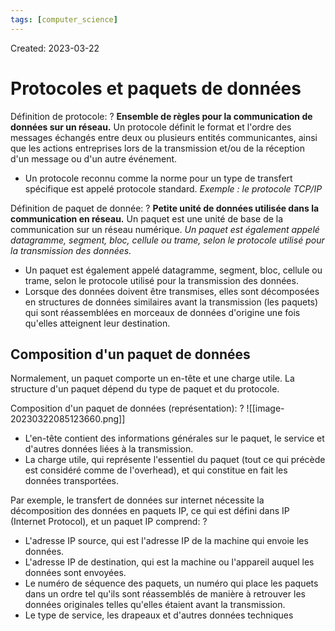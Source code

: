 ```yaml
---
tags: [computer_science] 
---
```

Created: 2023-03-22

# Protocoles et paquets de données

Définition de protocole:
?
**Ensemble de règles pour la communication de données sur un réseau.** Un protocole définit le format et l'ordre des messages échangés entre deux ou
plusieurs entités communicantes, ainsi que les actions entreprises lors de la
transmission et/ou de la réception d'un message ou d'un autre événement.
- Un protocole reconnu comme la norme pour un type de transfert spécifique est appelé protocole standard. *Exemple : le protocole TCP/IP*

Définition de paquet de donnée:
?
**Petite unité de données utilisée dans la communication en réseau.** Un paquet est une unité de base de la communication sur un réseau numérique. *Un paquet est également appelé datagramme, segment, bloc, cellule ou trame, selon le protocole utilisé pour la transmission des données.*
- Un paquet est également appelé datagramme, segment, bloc, cellule ou trame, selon le protocole utilisé pour la transmission des données.
- Lorsque des données doivent être transmises, elles sont décomposées en structures de données similaires avant la transmission (les paquets) qui sont réassemblées en morceaux de données d'origine une fois qu'elles atteignent leur destination.
<!--SR:!2023-03-24,1,230-->

## Composition d'un paquet de données
Normalement, un paquet comporte un en-tête et une charge utile. La structure d'un paquet dépend du type de paquet et du protocole. 

Composition d'un paquet de données (représentation):
?
![[image-20230322085123660.png]]
- L'en-tête contient des informations générales sur le paquet, le service et d'autres données liées à la transmission.
- La charge utile, qui représente l'essentiel du paquet (tout ce qui précède est considéré comme de l'overhead), et qui constitue en fait les données transportées.

Par exemple, le transfert de données sur internet nécessite la décomposition des données en paquets IP, ce qui est défini dans IP (Internet Protocol), et un paquet IP comprend:
?
- L'adresse IP source, qui est l'adresse IP de la machine qui envoie les données.
- L'adresse IP de destination, qui est la machine ou l'appareil auquel les données sont envoyées.
- Le numéro de séquence des paquets, un numéro qui place les paquets dans un ordre tel qu'ils sont réassemblés de manière à retrouver les données originales telles qu'elles étaient avant la transmission.
- Le type de service, les drapeaux et d'autres données techniques
<!--SR:!2023-03-24,1,230-->